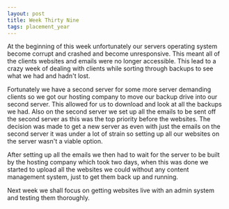 ```yaml
---
layout: post
title: Week Thirty Nine
tags: placement_year
---
```

At the beginning of this week unfortunately our servers operating system become corrupt and crashed and become unresponsive. This meant all of the clients websites and emails were no longer accessible. This lead to a crazy week of dealing with clients while sorting through backups to see what we had and hadn't lost.

Fortunately we have a second server for some more server demanding clients so we got our hosting company to move our backup drive into our second server. This allowed for us to download and look at all the backups we had. Also on the second server we set up all the emails to be sent off the second server as this was the top priority before the websites. The decision was made to get a new server as even with just the emails on the second server it was under a lot of strain so setting up all our websites on the server wasn't a viable option.

After setting up all the emails we then had to wait for the server to be built by the hosting company which took two days, when this was done we started to upload all the websites we could without any content management system, just to get them back up and running.

Next week we shall focus on getting websites live with an admin system and testing them thoroughly.